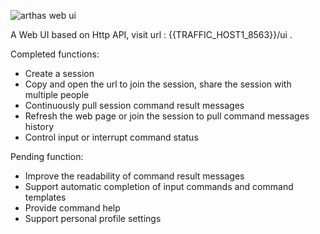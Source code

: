 ![](https://arthas.aliyun.com/doc/_images/arthas-web-ui.png "arthas web ui")

A Web UI based on Http API, visit url :
{{TRAFFIC_HOST1_8563}}/ui .

Completed functions:

* Create a session
* Copy and open the url to join the session, share the session with
  multiple people
* Continuously pull session command result messages
* Refresh the web page or join the session to pull command messages
  history
* Control input or interrupt command status


Pending function:

* Improve the readability of command result messages
* Support automatic completion of input commands and command templates
* Provide command help
* Support personal profile settings
